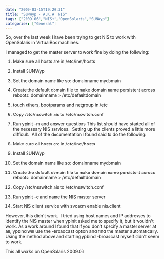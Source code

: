 ```yaml
---
date: "2010-03-15T19:20:31"
title: "SUNWyp - A.K.A. NIS"
tags: ["2009.06","NIS+","OpenSolaris","SUNWyp"]
categories: ["General"]
---
```


So, over the last week I have been trying to get NIS to work with OpenSolaris in VirtualBox machines.

I managed to get the master server to work fine by doing the following:

1. Make sure all hosts are in /etc/inet/hosts
2. Install SUNWyp
3. Set the domain name like so: domainname mydomain
4. Create the default domain file to make domain name persistent across reboots: domainname &gt; /etc/defaultdomain
5. touch ethers, bootparams and netgroup in /etc
6. Copy /etc/nsswitch.nis to /etc/nsswitch.conf
7. Run ypinit -m and answer questions
This list should have started all of the necessary NIS services.  Setting up the clients proved a little more difficult.  All of the documentation I found said to do the following:

1. Make sure all hosts are in /etc/inet/hosts
2. Install SUNWyp
3. Set the domain name like so: domainname mydomain
4. Create the default domain file to make domain name persistent across reboots: domainname &gt; /etc/defaultdomain
5. Copy /etc/nsswitch.nis to /etc/nsswitch.conf
6. Run ypinit -c and name the NIS master server
7. Start NIS client service with svcadm enable nis/client

However, this didn't work.  I tried using host names and IP addresses to identify the NIS master when ypinit asked me to specify it, but it wouldn't work.
As a work around I found that if you don't specify a master server at all, ypbind will use the -broadcast option and find the master automatically.  Using the method above and starting ypbind -broadcast myself didn't seem to work.

This all works on OpenSolaris 2009.06
